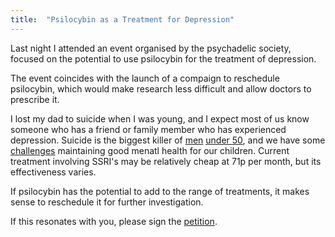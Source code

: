 ```yaml
---
title:  "Psilocybin as a Treatment for Depression"
---
```


Last night I attended an event organised by the psychadelic society, focused on the potential to use psilocybin for the treatment of depression.

The event coincides with the launch of a compaign to reschedule psilocybin, which would make research less difficult and allow doctors to prescribe it.

I lost my dad to suicide when I was young, and I expect most of us know someone who has a friend or family member who has experienced depression. Suicide is the biggest killer of [men](https://www.samaritans.org/about-us/our-research/research-report-men-suicide-and-society) [under 50](https://www.theguardian.com/commentisfree/2017/sep/13/suicide-middle-aged-young-people-death), and we have some [challenges](https://www.theguardian.com/society/2017/oct/24/crisis-in-mental-health-care-for-young-people) maintaining good menatl health for our children. Current treatment involving SSRI's may be relatively cheap at 71p per month, but its effectiveness varies.

If psilocybin has the potential to add to the range of treatments, it makes sense to reschedule it for further investigation. 

If this resonates with you, please sign the [petition](https://psychedelicsociety.org.uk/petitions/psychedelics-for-mental-health).  
